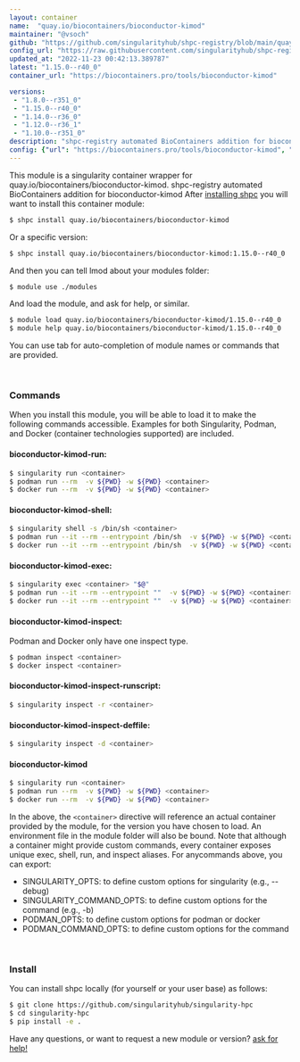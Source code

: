 ```yaml
---
layout: container
name:  "quay.io/biocontainers/bioconductor-kimod"
maintainer: "@vsoch"
github: "https://github.com/singularityhub/shpc-registry/blob/main/quay.io/biocontainers/bioconductor-kimod/container.yaml"
config_url: "https://raw.githubusercontent.com/singularityhub/shpc-registry/main/quay.io/biocontainers/bioconductor-kimod/container.yaml"
updated_at: "2022-11-23 00:42:13.389787"
latest: "1.15.0--r40_0"
container_url: "https://biocontainers.pro/tools/bioconductor-kimod"

versions:
 - "1.8.0--r351_0"
 - "1.15.0--r40_0"
 - "1.14.0--r36_0"
 - "1.12.0--r36_1"
 - "1.10.0--r351_0"
description: "shpc-registry automated BioContainers addition for bioconductor-kimod"
config: {"url": "https://biocontainers.pro/tools/bioconductor-kimod", "maintainer": "@vsoch", "description": "shpc-registry automated BioContainers addition for bioconductor-kimod", "latest": {"1.15.0--r40_0": "sha256:621ee0a4ceca20409a7d9c09d71fda39722f6172b55352d7e763737d685d8836"}, "tags": {"1.8.0--r351_0": "sha256:dec288df1090f703076c9ce884eae19d07d6ccec4cd96fd7c8af87ecf151d272", "1.15.0--r40_0": "sha256:621ee0a4ceca20409a7d9c09d71fda39722f6172b55352d7e763737d685d8836", "1.14.0--r36_0": "sha256:35b7f389d4fd71fff48d10cc560e009f714bd8697e5a730195cf4dd9d58c75e0", "1.12.0--r36_1": "sha256:43fa8825d556edad09f094b0fb78e46abf6a3b636e3313d1a57bbf0c3477da61", "1.10.0--r351_0": "sha256:7febb52d7d5bbbd4dfcf098f04b527d6a66442b449b5e0d5ecfa11cbeb156ce5"}, "docker": "quay.io/biocontainers/bioconductor-kimod"}
---
```


This module is a singularity container wrapper for quay.io/biocontainers/bioconductor-kimod.
shpc-registry automated BioContainers addition for bioconductor-kimod
After [installing shpc](#install) you will want to install this container module:


```bash
$ shpc install quay.io/biocontainers/bioconductor-kimod
```

Or a specific version:

```bash
$ shpc install quay.io/biocontainers/bioconductor-kimod:1.15.0--r40_0
```

And then you can tell lmod about your modules folder:

```bash
$ module use ./modules
```

And load the module, and ask for help, or similar.

```bash
$ module load quay.io/biocontainers/bioconductor-kimod/1.15.0--r40_0
$ module help quay.io/biocontainers/bioconductor-kimod/1.15.0--r40_0
```

You can use tab for auto-completion of module names or commands that are provided.

<br>

### Commands

When you install this module, you will be able to load it to make the following commands accessible.
Examples for both Singularity, Podman, and Docker (container technologies supported) are included.

#### bioconductor-kimod-run:

```bash
$ singularity run <container>
$ podman run --rm  -v ${PWD} -w ${PWD} <container>
$ docker run --rm  -v ${PWD} -w ${PWD} <container>
```

#### bioconductor-kimod-shell:

```bash
$ singularity shell -s /bin/sh <container>
$ podman run --it --rm --entrypoint /bin/sh  -v ${PWD} -w ${PWD} <container>
$ docker run --it --rm --entrypoint /bin/sh  -v ${PWD} -w ${PWD} <container>
```

#### bioconductor-kimod-exec:

```bash
$ singularity exec <container> "$@"
$ podman run --it --rm --entrypoint ""  -v ${PWD} -w ${PWD} <container> "$@"
$ docker run --it --rm --entrypoint ""  -v ${PWD} -w ${PWD} <container> "$@"
```

#### bioconductor-kimod-inspect:

Podman and Docker only have one inspect type.

```bash
$ podman inspect <container>
$ docker inspect <container>
```

#### bioconductor-kimod-inspect-runscript:

```bash
$ singularity inspect -r <container>
```

#### bioconductor-kimod-inspect-deffile:

```bash
$ singularity inspect -d <container>
```



#### bioconductor-kimod

```bash
$ singularity run <container>
$ podman run --rm  -v ${PWD} -w ${PWD} <container>
$ docker run --rm  -v ${PWD} -w ${PWD} <container>
```


In the above, the `<container>` directive will reference an actual container provided
by the module, for the version you have chosen to load. An environment file in the
module folder will also be bound. Note that although a container
might provide custom commands, every container exposes unique exec, shell, run, and
inspect aliases. For anycommands above, you can export:

 - SINGULARITY_OPTS: to define custom options for singularity (e.g., --debug)
 - SINGULARITY_COMMAND_OPTS: to define custom options for the command (e.g., -b)
 - PODMAN_OPTS: to define custom options for podman or docker
 - PODMAN_COMMAND_OPTS: to define custom options for the command

<br>

### Install

You can install shpc locally (for yourself or your user base) as follows:

```bash
$ git clone https://github.com/singularityhub/singularity-hpc
$ cd singularity-hpc
$ pip install -e .
```

Have any questions, or want to request a new module or version? [ask for help!](https://github.com/singularityhub/singularity-hpc/issues)